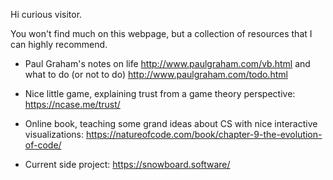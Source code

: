Hi curious visitor.   

You won't find much on this webpage, but a collection of resources that I can highly recommend.

- Paul Graham's notes on life http://www.paulgraham.com/vb.html and what to do (or not to do) http://www.paulgraham.com/todo.html
- Nice little game, explaining trust from a game theory perspective: https://ncase.me/trust/ 
- Online book, teaching some grand ideas about CS with nice interactive visualizations: https://natureofcode.com/book/chapter-9-the-evolution-of-code/


- Current side project: https://snowboard.software/
